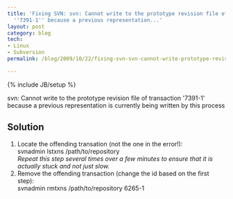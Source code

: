 ```yaml
---
title: 'Fixing SVN: svn: Cannot write to the prototype revision file of transaction
  ''7391-1'' because a previous representation...'
layout: post
category: blog
tech:
- Linux
- Subversion
permalink: /blog/2009/10/22/fixing-svn-svn-cannot-write-prototype-revision-file-transaction-7391-1-because-previ

---
```

{% include JB/setup %}
<div id="node-62" class="node node-blog node-promoted">
  <div class="content clearfix">
    <div class="field field-name-body field-type-text-with-summary field-label-hidden"><div class="field-items"><div class="field-item even"><p>svn: Cannot write to the prototype revision file of transaction '7391-1' because a previous representation is currently being written by this process</p>
<!--break-->
<h2>Solution</h2>
<ol><li>Locate the offending transation (not the one in the error!):<br />
    svnadmin lstxns /path/to/repository<br /><em>Repeat this step several times over a few minutes to ensure that it is actually stuck and not just slow.</em></li>
    <li>Remove the offending transaction (change the id based on the first step):<br />
    svnadmin rmtxns /path/to/repository 6265-1</li>
</ol></div></div></div>  </div>
</div>
